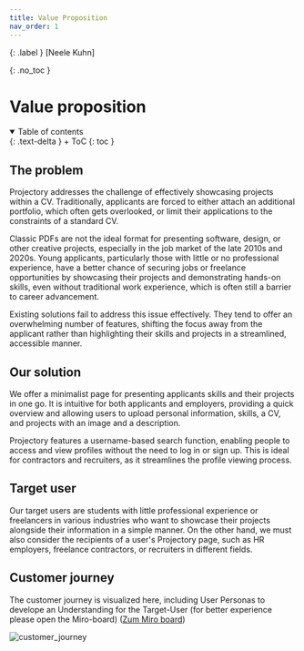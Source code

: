 ```yaml
---
title: Value Proposition
nav_order: 1
---
```

{: .label }
[Neele Kuhn]

{: .no_toc }

# Value proposition

<details open markdown="block">
{: .text-delta }
<summary>Table of contents</summary>
+ ToC
{: toc }
</details>

## The problem

Projectory addresses the challenge of effectively showcasing projects within a CV. Traditionally, applicants are forced to either attach an additional portfolio, which often gets overlooked, or limit their applications to the constraints of a standard CV.

Classic PDFs are not the ideal format for presenting software, design, or other creative projects, especially in the job market of the late 2010s and 2020s. Young applicants, particularly those with little or no professional experience, have a better chance of securing jobs or freelance opportunities by showcasing their projects and demonstrating hands-on skills, even without traditional work experience, which is often still a barrier to career advancement.

Existing solutions fail to address this issue effectively. They tend to offer an overwhelming number of features, shifting the focus away from the applicant rather than highlighting their skills and projects in a streamlined, accessible manner.

## Our solution

We offer a minimalist page for presenting applicants skills and their projects in one go. It is intuitive for both applicants and employers, providing a quick overview and allowing users to upload personal information, skills, a CV, and projects with an image and a description.

Projectory features a username-based search function, enabling people to access and view profiles without the need to log in or sign up. This is ideal for contractors and recruiters, as it streamlines the profile viewing process.

## Target user

Our target users are students with little professional experience or freelancers in various industries who want to showcase their projects alongside their information in a simple manner. On the other hand, we must also consider the recipients of a user's Projectory page, such as HR employers, freelance contractors, or recruiters in different fields.

## Customer journey

The customer journey is visualized here, including User Personas to develope an Understanding for the Target-User (for better experience please open the Miro-board)
([Zum Miro board]([https://miro.com/welcomeonboard/dFJDVXNOUTZ3alBDcDJmWWhjdTV2bnBXYzNkOEhjcGpRK2hLdWpPMjhXK01LQVhNMGJYNlJSR1dpdU5nOUNpbXJXa05YcXM2Mm80ZERwbDRkM3NMaVZuZUhmeFQ3SWRRUmxGWlhLNWp5WjI5b2xPSS9oVUNwdVdxNzlzdDlHSFohZQ==?share_link_id=543857126372]()))

![customer_journey](/Projectory/assets/images/customer_journey.png)
